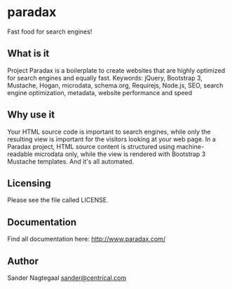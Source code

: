 paradax
=======

Fast food for search engines!

What is it
----------
Project Paradax is a boilerplate to create websites that are highly optimized for search engines and equally fast. 
Keywords: jQuery, Bootstrap 3, Mustache, Hogan, microdata, schema.org, Requirejs, Node.js, SEO, search engine optimization, metadata, website performance and speed

Why use it
----------
Your HTML source code is important to search engines, while only the resulting view is important for the visitors looking at your web page.
In a Paradax project, HTML source content is structured using machine-readable microdata only, while the view is rendered with Bootstrap 3 Mustache templates. And it's all automated.

Licensing
---------
Please see the file called LICENSE.

Documentation
-------------
Find all documentation here:
http://www.paradax.com/

Author
------
Sander Nagtegaal
sander@centrical.com